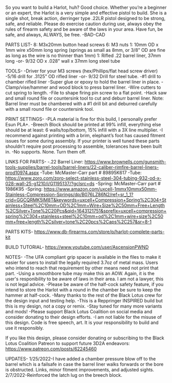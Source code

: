 So you want to build a Harlot, huh?
Good choice. Whether you’re a beginner or an expert, the Harlot is a very simple and effective pistol to build. She is a single shot, break action, derringer type .22LR pistol 
designed to be strong, safe, and reliable. Please do exercise caution during use, always obey the rules of firearm safety and be aware of the laws in your area.
Have fun, be safe, and always, ALWAYS, be free.
-BAD-CAD

PARTS LIST-
8: M3x20mm button head screws
6: M3 nuts
1: 10mm OD x 1mm wire x50mm long spring (springs as small as 8mm, or 3/8” OD are fine as long as the wire is no thinner than 1mm)
1: Rifled .22 barrel liner, 37mm long -or- 9/32 OD x .028" wall x 37mm long steel tube

TOOLS-
-Driver for your M3 screws (hex/Phillips/flat head screw driver)
-5/16 drill for .3125" OD rifled liner -or- 9/32 Drill for steel tube.
-#1 drill to chamber rifled liner
-Super glue or epoxy to hold the barrel liner in place.
-Clamp/vise/hammer and wood block to press barrel liner.
-Wire cutters to cut spring to length.
-File to shape firing pin screw to a flat point. 
-Hack saw and small round file or countersink tool to cut and deburr barrel liner.
Note: Barrel liner must be chambered with a #1 drill bit and deburred carefully with a small round file or countersink tool.

PRINT SETTINGS-
-PLA material is fine for this build, I personally prefer Esun PLA+.
-Breech Block should be printed at 99% infill, everything else should be at least: 6 walls/top/bottom, 15% infill with a 3X line multiplier.
-I recommend against printing with a brim, elephant’s foot has caused fitment issues for some during assembly. If your printer is well tuned these parts shouldn’t require post processing to assemble, tolerances have been built in.
-No supports. None. Turn them off.

LINKS FOR PARTS-
-.22 Barrel Liner: https://www.brownells.com/gunsmith-tools-supplies/barrel-tools/barrel-liners/22-caliber-rimfire-barrel-liners-prod10974.aspx
-Tube: McMaster-Carr part # 89895K617
-Tube: https://www.zoro.com/zoro-select-stainless-steel-304-tubing-932-od-x-028-wall-25-g1210/i/G1195137/?gclsrc=ds
-Spring: McMaster-Carr part # 1986K95
-Spring: https://www.amazon.com/uxcell-1mmx10mmx50mm-Stainless-Compression-Springs/dp/B076LZ86N2/ref=sr_1_1?crid=GGCQRMK5IM8T&keywords=uxcell+Compression+Spring%2C304+Stainless+Steel%2C10mm+OD%2C1mm+Wire+Size%2C50mm+Free+Length%2CSilver+Tone%2C20Pcs&qid=1643121751&sprefix=uxcell+compression+spring%2C304+stainless+steel%2C10mm+od%2C1mm+wire+size%2C50mm+free+length%2Csilver+tone%2C20pcs%2Caps%2C257&sr=8-1

PARTS KITS-
https://www.db-firearms.com/store/p/harlot-complete-parts-kit

BUILD TUTORIAL-
https://www.youtube.com/user/AscensionPWND


NOTES-
-The UFA compliant grip spacer is available in the files to make it easier for users to install the legally required 3.7oz of metal mass. Users who intend to reach that requirement by other means need not print that part. 
-Using a smoothbore tube may make this an AOW. Again, it is the user's responibility to be aware of laws in their area. I am not a lawyer, this is not legal advice.
-Please be aware of the half-cock safety feature, if you intend to store the Harlot with a round in the chamber be sure to keep the hammer at half-cock.
-Many thanks to the rest of the Black Lotus crew for the design input and testing help.
-This is a Reppringer INSPIRED build but this is my design, not a copy or remix. 
-Stay tuned for many more variants and mods!
-Please support Black Lotus Coalition on social media and consider donating to their design efforts.
-I am not liable for the misuse of this design. Code is free speech, art. It is your responsibility to build and use it responsibly.

If you like this design, please consider donating or subscribing to the Black Lotus Coalition Patreon to support future 3D2A endeavors: https://www.patreon.com/posts/62245460

UPDATES-
1/25/2022-I have added a chamber pressure blow off to the barrel which is a failsafe in case the barrel liner walks forwards or the bore is obstructed. Links, minor fitment improvements, and adjusted sights.
2/7/2022-Reinforced the latch lug on the breech block.


